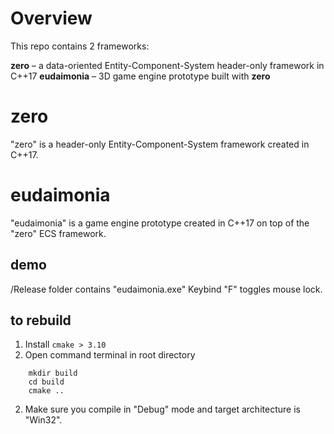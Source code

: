 # Overview #

This repo contains 2 frameworks:

**zero** – a data-oriented Entity-Component-System header-only framework in C++17
**eudaimonia** – 3D game engine prototype built with **zero**

 

# zero #

"zero" is a header-only Entity-Component-System framework created in C++17.

# eudaimonia #

"eudaimonia" is a game engine prototype created in C++17 on top of the "zero" ECS framework.

## demo ##

/Release folder contains "eudaimonia.exe"
Keybind "F" toggles mouse lock.

## to rebuild ##
1. Install `cmake > 3.10`
2. Open command terminal in root directory
```
    mkdir build
    cd build
    cmake ..
```
2. Make sure you compile in "Debug" mode and target architecture is "Win32". 
